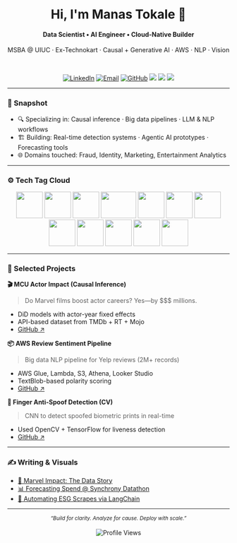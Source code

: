 <div align="center">
  <h1>Hi, I'm Manas Tokale 👋</h1>
  <h4>Data Scientist • AI Engineer • Cloud-Native Builder</h4>
  <p>MSBA @ UIUC · Ex-Technokart · Causal + Generative AI · AWS · NLP · Vision</p>
  
  <br>

  [![LinkedIn](https://img.shields.io/badge/LinkedIn-0077B5?style=for-the-badge&logo=linkedin&logoColor=white)](https://linkedin.com/in/manastokale)
  [![Email](https://img.shields.io/badge/Email-D14836?style=for-the-badge&logo=gmail&logoColor=white)](mailto:tokale2@illinois.edu)
  [![GitHub](https://img.shields.io/badge/GitHub-181717?style=for-the-badge&logo=github&logoColor=white)](https://github.com/ManasTokale)
<a href="https://duckdb.org" title="DuckDB"><img src="https://img.shields.io/badge/-DuckDB-3A3A3A?style=flat-square&logo=duckduckgo&logoColor=white"/></a>
<a href="https://opencv.org" title="OpenCV"><img src="https://img.shields.io/badge/-OpenCV-5C3EE8?style=flat-square&logo=opencv&logoColor=white"/></a>
<a href="https://www.langchain.com" title="LangChain"><img src="https://img.shields.io/badge/-LangChain-000000?style=flat-square&logoColor=white"/></a>

</div>

---

### 🧠 Snapshot
- 🔍 Specializing in: Causal inference · Big data pipelines · LLM & NLP workflows
- 🏗️ Building: Real-time detection systems · Agentic AI prototypes · Forecasting tools
- 🌐 Domains touched: Fraud, Identity, Marketing, Entertainment Analytics

---

### ⚙️ Tech Tag Cloud
<div align="center">

<a href="https://www.python.org" title="Python"><img src="https://cdn.jsdelivr.net/gh/devicons/devicon/icons/python/python-original.svg" width="60" height="60"/></a>
<a href="https://pytorch.org" title="PyTorch"><img src="https://cdn.jsdelivr.net/gh/devicons/devicon/icons/pytorch/pytorch-original.svg" width="60" height="60"/></a>
<a href="https://www.tensorflow.org/" title="TensorFlow"><img src="https://cdn.jsdelivr.net/gh/devicons/devicon/icons/tensorflow/tensorflow-original.svg" width="60" height="60"/></a>
<a href="https://scikit-learn.org" title="Scikit-learn"><img src="https://scikit-learn.org/stable/_static/scikit-learn-logo-small.png" width="80" height="60"/></a>
<a href="https://fastapi.tiangolo.com/" title="FastAPI"><img src="https://cdn.jsdelivr.net/gh/devicons/devicon/icons/fastapi/fastapi-original.svg" width="60" height="60"/></a>
<a href="https://www.docker.com/" title="Docker"><img src="https://cdn.jsdelivr.net/gh/devicons/devicon/icons/docker/docker-original.svg" width="60" height="60"/></a>
<a href="https://aws.amazon.com/" title="AWS"><img src="https://d0.awsstatic.com/logos/powered-by-aws.png" width="60" height="60"/></a>
<a href="https://cloud.google.com/" title="GCP"><img src="https://cdn.jsdelivr.net/gh/devicons/devicon/icons/googlecloud/googlecloud-original.svg" width="60" height="60"/></a>
<a href="https://opencv.org/" title="OpenCV"><img src="https://cdn.jsdelivr.net/gh/devicons/devicon/icons/opencv/opencv-original.svg" width="60" height="60"/></a>
<a href="https://jupyter.org/" title="Jupyter"><img src="https://cdn.jsdelivr.net/gh/devicons/devicon/icons/jupyter/jupyter-original.svg" width="60" height="60"/></a>
<a href="https://github.com/langchain-ai/langchain" title="LangChain"><img src="https://avatars.githubusercontent.com/u/139895814?s=200&v=4" width="60" height="60"/></a>
<a href="https://duckdb.org" title="DuckDB"><img src="https://duckdb.org/images/logo-dl/DuckDB_Logo-horizontal.svg" width="60" height="60"/></a>
</div>

---

### 🚀 Selected Projects

**🎬 MCU Actor Impact (Causal Inference)**  
> Do Marvel films boost actor careers? Yes—by $$$ millions.
- DiD models with actor-year fixed effects
- API-based dataset from TMDb + RT + Mojo
- [GitHub ↗](https://github.com/ManasTokale/mcu-impact-analysis)

**📦 AWS Review Sentiment Pipeline**  
> Big data NLP pipeline for Yelp reviews (2M+ records)
- AWS Glue, Lambda, S3, Athena, Looker Studio
- TextBlob-based polarity scoring
- [GitHub ↗](https://github.com/ManasTokale/aws-yelp-pipeline)

**🔐 Finger Anti-Spoof Detection (CV)**  
> CNN to detect spoofed biometric prints in real-time
- Used OpenCV + TensorFlow for liveness detection
- [GitHub ↗](https://github.com/ManasTokale/fingerprint-spoof-detection)

---

### ✍️ Writing & Visuals
- [📘 Marvel Impact: The Data Story](https://your-blog-link.com)
- [📊 Forecasting Spend @ Synchrony Datathon](https://your-blog-link.com)
- [📎 Automating ESG Scrapes via LangChain](https://your-blog-link.com)

---

<div align="center">
  <sub><i>“Build for clarity. Analyze for cause. Deploy with scale.”</i></sub>
  <br><br>
  <img src="https://komarev.com/ghpvc/?username=ManasTokale&label=Profile%20Views&color=0e75b6&style=flat" alt="Profile Views" />
</div>
